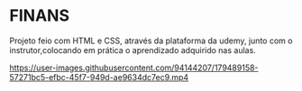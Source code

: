 <h1>FINANS</h1>
<p>Projeto feio com HTML e CSS, através da plataforma da udemy, junto com o instrutor,colocando em prática o aprendizado adquirido nas aulas.</p>

https://user-images.githubusercontent.com/94144207/179489158-57271bc5-efbc-45f7-949d-ae9634dc7ec9.mp4

